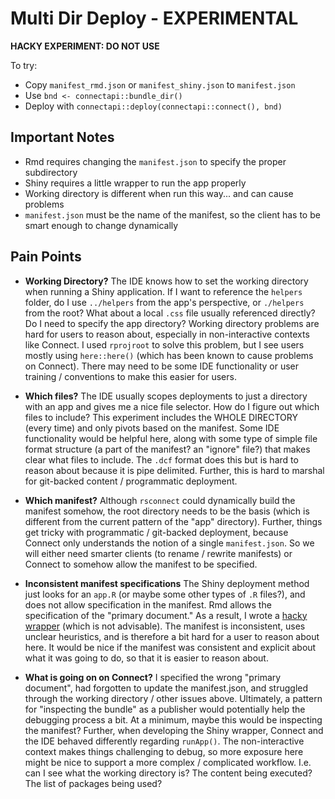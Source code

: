 # Multi Dir Deploy - EXPERIMENTAL

**HACKY EXPERIMENT: DO NOT USE**

To try:

- Copy `manifest_rmd.json` or `manifest_shiny.json` to `manifest.json`
- Use `bnd <- connectapi::bundle_dir()`
- Deploy with `connectapi::deploy(connectapi::connect(), bnd)`

## Important Notes

- Rmd requires changing the `manifest.json` to specify the proper subdirectory
- Shiny requires a little wrapper to run the app properly
- Working directory is different when run this way... and can cause problems
- `manifest.json` must be the name of the manifest, so the client has to be
  smart enough to change dynamically
  
## Pain Points

- **Working Directory?** The IDE knows how to set the working directory when
running a Shiny application. If I want to reference the `helpers` folder, do I
use `../helpers` from the app's perspective, or `./helpers` from the root? What
about a local `.css` file usually referenced directly? Do I need to specify the
app directory? Working directory problems are hard for users to reason about,
especially in non-interactive contexts like Connect. I used `rprojroot` to solve
this problem, but I see users mostly using `here::here()` (which has been known
to cause problems on Connect). There may need to be some IDE functionality or
user training / conventions to make this easier for users.

- **Which files?** The IDE usually scopes deployments to just a directory with
an app and gives me a nice file selector. How do I figure out which files to
include? This experiment includes the WHOLE DIRECTORY (every time) and only
pivots based on the manifest. Some IDE functionality would be helpful here,
along with some type of simple file format structure (a part of the manifest? an
"ignore" file?) that makes clear what files to include. The `.dcf` format does
this but is hard to reason about because it is pipe delimited. Further, this is
hard to marshal for git-backed content / programmatic deployment.

- **Which manifest?** Although `rsconnect` could dynamically build the manifest
somehow, the root directory needs to be the basis (which is different from the
current pattern of the "app" directory). Further, things get tricky with
programmatic / git-backed deployment, because Connect only understands the notion
of a single `manifest.json`. So we will either need smarter clients (to rename /
rewrite manifests) or Connect to somehow allow the manifest to be specified.

- **Inconsistent manifest specifications** The Shiny deployment method just
looks for an `app.R` (or maybe some other types of `.R` files?), and does not
allow specification in the manifest. Rmd allows the specification of the
"primary document." As a result, I wrote a [hacky wrapper](./app.R) (which is
not advisable). The manifest is inconsistent, uses unclear heuristics, and is
therefore a bit hard for a user to reason about here. It would be nice if the
manifest was consistent and explicit about what it was going to do, so that it
is easier to reason about.

- **What is going on on Connect?** I specified the wrong "primary document", had
forgotten to update the manifest.json, and struggled through the working
directory / other issues above. Ultimately, a pattern for "inspecting the
bundle" as a publisher would potentially help the debugging process a bit. At a
minimum, maybe this would be inspecting the manifest? Further, when developing
the Shiny wrapper, Connect and the IDE behaved differently regarding `runApp()`.
The non-interactive context makes things challenging to debug, so more exposure
here might be nice to support a more complex / complicated workflow. I.e. can I
see what the working directory is? The content being executed? The list of
packages being used?
